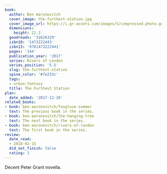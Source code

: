 ```yaml
---
book:
  author: Ben Aaronovitch
  cover_image: the-furthest-station.jpg
  cover_image_url: https://i.gr-assets.com/images/S/compressed.photo.goodreads.com/books/1488204086l/31626329._SX98_.jpg
  dimensions:
    height: 22.3
  goodreads: '31626329'
  isbn10: '1473222443'
  isbn13: '9781473222441'
  pages: '144'
  publication_year: '2017'
  series: Rivers of London
  series_position: '5.5'
  slug: the-furthest-station
  spine_color: '#7e233c'
  tags:
  - urban-fantasy
  title: The Furthest Station
plan:
  date_added: '2017-12-20'
related_books:
- book: ben-aaronovitch/foxglove-summer
  text: The previous book in the series.
- book: ben-aaronovitch/the-hanging-tree
  text: The next book in the series.
- book: ben-aaronovitch/rivers-of-london
  text: The first book in the series.
review:
  date_read:
  - 2018-02-15
  did_not_finish: false
  rating: 3
---
```


Decent Peter Grant novella.
